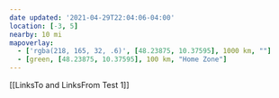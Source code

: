 ```yaml
---
date updated: '2021-04-29T22:04:06-04:00'
location: [-3, 5]
nearby: 10 mi
mapoverlay: 
  - ['rgba(218, 165, 32, .6)', [48.23875, 10.37595], 1000 km, ""]
  - [green, [48.23875, 10.37595], 100 km, "Home Zone"]
---
```


[[LinksTo and LinksFrom Test 1]]